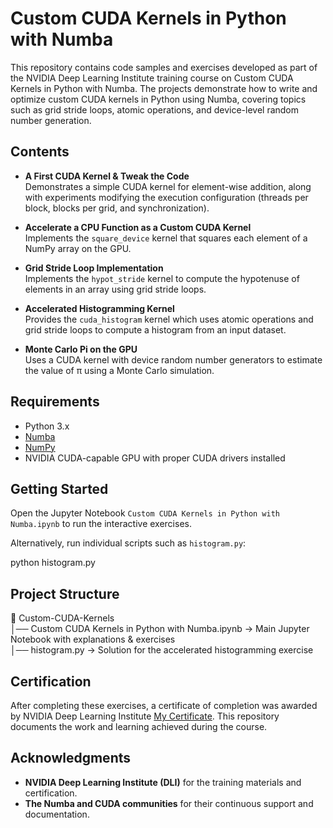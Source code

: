 # Custom CUDA Kernels in Python with Numba

This repository contains code samples and exercises developed as part of the NVIDIA Deep Learning Institute training course on Custom CUDA Kernels in Python with Numba. The projects demonstrate how to write and optimize custom CUDA kernels in Python using Numba, covering topics such as grid stride loops, atomic operations, and device-level random number generation.

## Contents

- **A First CUDA Kernel & Tweak the Code**  
  Demonstrates a simple CUDA kernel for element-wise addition, along with experiments modifying the execution configuration (threads per block, blocks per grid, and synchronization).

- **Accelerate a CPU Function as a Custom CUDA Kernel**  
  Implements the `square_device` kernel that squares each element of a NumPy array on the GPU.

- **Grid Stride Loop Implementation**  
  Implements the `hypot_stride` kernel to compute the hypotenuse of elements in an array using grid stride loops.

- **Accelerated Histogramming Kernel**  
  Provides the `cuda_histogram` kernel which uses atomic operations and grid stride loops to compute a histogram from an input dataset.

- **Monte Carlo Pi on the GPU**  
  Uses a CUDA kernel with device random number generators to estimate the value of π using a Monte Carlo simulation.

## Requirements

- Python 3.x  
- [Numba](http://numba.pydata.org/)  
- [NumPy](https://numpy.org/)  
- NVIDIA CUDA-capable GPU with proper CUDA drivers installed

## Getting Started

Open the Jupyter Notebook `Custom CUDA Kernels in Python with Numba.ipynb` to run the interactive exercises.

Alternatively, run individual scripts such as `histogram.py`:

python histogram.py

## Project Structure

📂 Custom-CUDA-Kernels  
│── Custom CUDA Kernels in Python with Numba.ipynb  → Main Jupyter Notebook with explanations & exercises  
│── histogram.py  → Solution for the accelerated histogramming exercise  

## Certification

After completing these exercises, a certificate of completion was awarded by NVIDIA Deep Learning Institute [My Certificate](https://learn.nvidia.com/certificates?id=foEkX986ROGs38OhPaBjvg). This repository documents the work and learning achieved during the course.


## Acknowledgments

- **NVIDIA Deep Learning Institute (DLI)** for the training materials and certification.  
- **The Numba and CUDA communities** for their continuous support and documentation.
